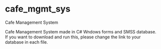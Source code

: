 # cafe_mgmt_sys
Cafe Management System

Cafe Management System made in C# Wndows forms and SMSS database. 
If you want to download and run this, please change the link to your database in each file.
